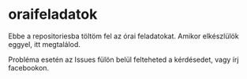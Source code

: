 # oraifeladatok

Ebbe a repositoriesba töltöm fel az órai feladatokat. Amikor elkészlülök eggyel, itt megtalálod. 

Probléma esetén az Issues fülön
belül felteheted a kérdésedet, vagy írj facebookon. 
